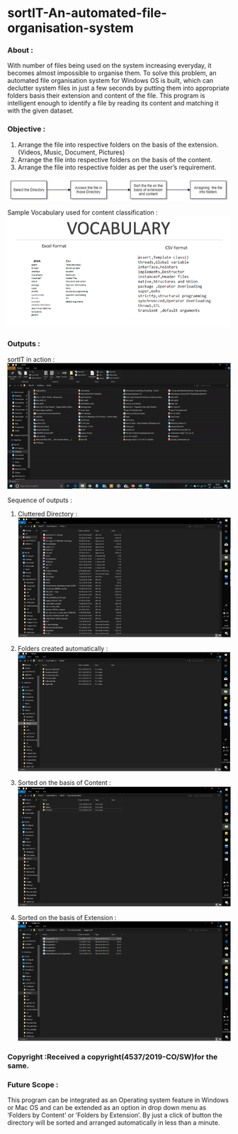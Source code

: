 # sortIT-An-automated-file-organisation-system
<b><h3>About :</h3></b>
With number of files being used on the system increasing everyday, it becomes almost impossible to organise them. To solve this problem, an automated file organisation system for Windows OS is built, which can declutter system files in just a few seconds by putting them into appropriate folders basis their extension and content of the file. This program is intelligent enough to identify a file by reading its content and matching it with the given dataset.

<b><h3>Objective :</h3></b>
1. Arrange the file into respective folders on the basis of the extension. (Videos, Music, Document, Pictures)
2. Arrange the file into respective folders on the basis of the content. 
3. Arrange the file into respective folder as per the user’s requirement. 

![](1.png)

Sample Vocabulary used for content classification : 
![](vocab.png)

<b><h3>Outputs :</h3></b>
sortIT in action : 
![](2.gif)

Sequence of outputs : 
1. Cluttered Directory :
![](cluttered.png)

2. Folders created automatically :
![](sorted.png)

3. Sorted on the basis of Content :
![](content.png)

4. Sorted on the basis of Extension :
![](extension.png)

<b><h3>Copyright :Received a copyright(4537/2019-CO/SW)for the same.</h3></b>

<b><h3>Future Scope :</h3></b>
This program can be integrated as an Operating system feature in Windows or Mac OS and can be extended as an option in drop down menu as ‘Folders by Content’ or ‘Folders by Extension’. By just a click of button the directory will be sorted and arranged automatically in less than a minute. 
